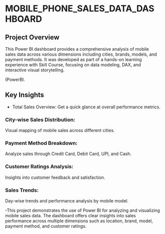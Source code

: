 # MOBILE_PHONE_SALES_DATA_DASHBOARD

## Project Overview
This Power BI dashboard provides a comprehensive analysis of mobile sales data across various dimensions including cities, brands, models, and payment methods. It was developed as part of a hands-on learning experience with Skill Course, focusing on data modeling, DAX, and interactive visual storytelling.

(PowerBI.

## Key Insights
- Total Sales Overview:
Get a quick glance at overall performance metrics.

### City-wise Sales Distribution:
Visual mapping of mobile sales across different cities.

### Payment Method Breakdown:
Analyze sales through Credit Card, Debit Card, UPI, and Cash.

### Customer Ratings Analysis:
Insights into customer feedback and satisfaction.

### Sales Trends:
Day-wise trends and performance analysis by mobile model.

-This project demonstrates the use of Power BI for analyzing and visualizing mobile sales data. The dashboard offers clear insights into sales performance across multiple dimensions such as location, brand, model, payment method, and customer ratings.
